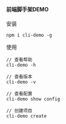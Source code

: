 #### 前端脚手架DEMO

安装
```
npm i cli-demo -g
```

使用
```
// 查看帮助
cli-demo -h

// 查看版本
cli-demo -v

// 查看配置
cli-demo show config 

// 创建项目
cli-demo create

```
